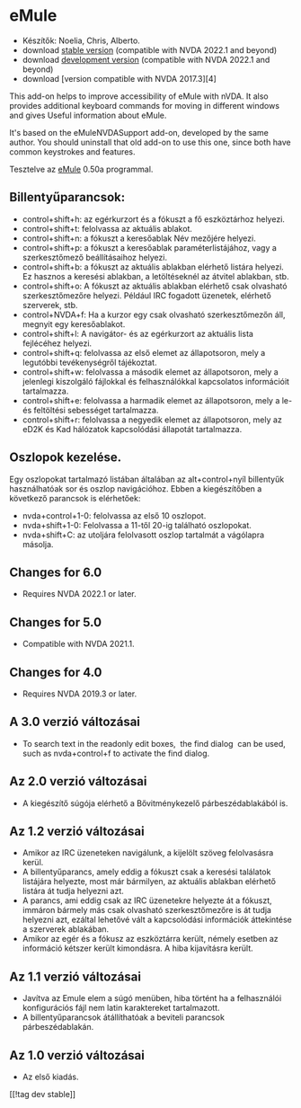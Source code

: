 # eMule #

*	Készítők: Noelia, Chris, Alberto.
*	download [stable version][1] (compatible with NVDA 2022.1 and beyond)
*	download [development version][3] (compatible with NVDA 2022.1 and beyond)
*	download [version compatible with NVDA 2017.3][4]

This add-on helps to improve accessibility of eMule with nVDA.  It also
provides additional keyboard commands for moving in different windows and
gives Useful information about eMule.

It's based on the eMuleNVDASupport add-on, developed by the same author. You
should uninstall that old add-on to use this one, since both have common
keystrokes and features.

Tesztelve az [eMule][2] 0.50a programmal.

## Billentyűparancsok: ##

*	control+shift+h: az egérkurzort és a fókuszt a fő eszköztárhoz helyezi.
*	control+shift+t: felolvassa az aktuális ablakot.
*	control+shift+n: a fókuszt a keresőablak Név mezőjére helyezi.
*	control+shift+p: a fókuszt a keresőablak paraméterlistájához, vagy a
  szerkesztőmező beállításaihoz helyezi.
*	control+shift+b: a fókuszt az aktuális ablakban elérhető listára
  helyezi. Ez hasznos a keresési ablakban, a letöltéseknél az átvitel
  ablakban, stb.
*	control+shift+o: A fókuszt az aktuális ablakban elérhető csak olvasható
  szerkesztőmezőre helyezi. Például IRC fogadott üzenetek, elérhető
  szerverek, stb.
*	control+NVDA+f: Ha a kurzor egy csak olvasható szerkesztőmezőn áll,
  megnyit egy keresőablakot.
*	control+shift+l: A navigátor- és az egérkurzort az aktuális lista
  fejlécéhez helyezi.
*	control+shift+q: felolvassa az első elemet az állapotsoron, mely a
  legutóbbi tevékenységről tájékoztat.
*	control+shift+w: felolvassa a második elemet az állapotsoron, mely a
  jelenlegi kiszolgáló fájlokkal és felhasználókkal kapcsolatos információit
  tartalmazza.
*	control+shift+e: felolvassa a harmadik elemet az állapotsoron, mely a le-
  és feltöltési sebességet tartalmazza.
*	control+shift+r: felolvassa a negyedik elemet az állapotsoron, mely az
  eD2K és Kad hálózatok kapcsolódási állapotát tartalmazza.

## Oszlopok kezelése. ##

Egy oszlopokat tartalmazó listában általában az alt+control+nyíl billentyűk
használhatóak sor és oszlop navigációhoz. Ebben a kiegészítőben a következő
parancsok is elérhetőek:

*	nvda+control+1-0: felolvassa az első 10 oszlopot.
*	nvda+shift+1-0: Felolvassa a 11-től 20-ig található oszlopokat.
*	nvda+shift+C: az utoljára felolvasott oszlop tartalmát a vágólapra
  másolja.

## Changes for 6.0
*	Requires NVDA 2022.1 or later.

## Changes for 5.0
*	Compatible with NVDA 2021.1.

## Changes for 4.0 ##
*	Requires NVDA 2019.3 or later.

## A 3.0 verzió változásai ##
*	 To search text in the readonly edit boxes,  the find dialog  can be used,
   such as nvda+control+f to activate the find dialog.

## Az 2.0 verzió változásai ##
*	 A kiegészítő súgója elérhető a Bővitménykezelő párbeszédablakából is.

## Az 1.2 verzió változásai ##
*	 Amikor az IRC üzeneteken navigálunk, a kijelölt szöveg felolvasásra
   kerül.
*	 A billentyűparancs, amely eddig a fókuszt csak a keresési találatok
   listájára helyezte, most már bármilyen, az aktuális ablakban elérhető
   listára át tudja helyezni azt.
*	 A parancs, ami eddig csak az IRC üzenetekre helyezte át a fókuszt,
   immáron bármely más csak olvasható szerkesztőmezőre is át tudja helyezni
   azt, ezáltal lehetővé vált a kapcsolódási információk áttekintése a
   szerverek ablakában.
*	 Amikor az egér és a fókusz az eszköztárra került, némely esetben az
   információ kétszer került kimondásra. A hiba kijavításra került.

## Az 1.1 verzió változásai ##
*	 Javítva az Emule elem a súgó menüben, hiba történt ha a felhasználói
   konfigurációs fájl nem latin karaktereket tartalmazott.
*	 A billentyűparancsok átállíthatóak a beviteli parancsok párbeszédablakán.

## Az 1.0 verzió változásai ##
*	 Az első kiadás.

[[!tag dev stable]]

[1]: https://addons.nvda-project.org/files/get.php?file=em

[2]: https://www.emule-project.net

[3]: https://addons.nvda-project.org/files/get.php?file=em-dev
